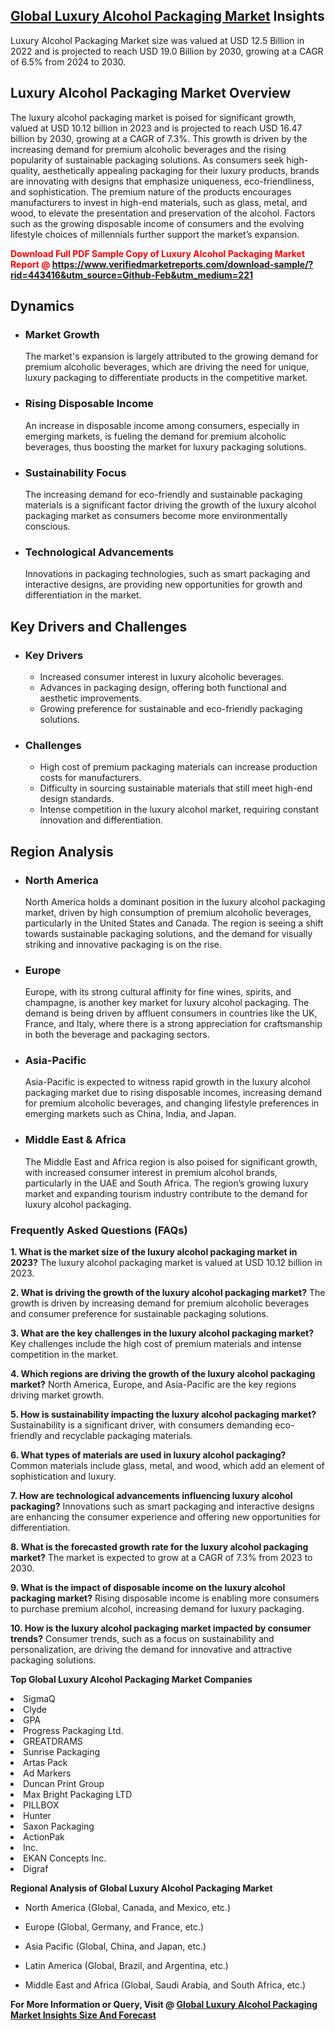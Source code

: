 <h2><a href="https://www.verifiedmarketreports.com/download-sample/?rid=443416&amp;utm_source=Github&amp;utm_medium=221" target="_blank">Global Luxury Alcohol Packaging Market</a> Insights</h2><p>Luxury Alcohol Packaging Market size was valued at USD 12.5 Billion in 2022 and is projected to reach USD 19.0 Billion by 2030, growing at a CAGR of 6.5% from 2024 to 2030.</p><p><h2>Luxury Alcohol Packaging Market Overview</h2> <p>The luxury alcohol packaging market is poised for significant growth, valued at USD 10.12 billion in 2023 and is projected to reach USD 16.47 billion by 2030, growing at a CAGR of 7.3%. This growth is driven by the increasing demand for premium alcoholic beverages and the rising popularity of sustainable packaging solutions. As consumers seek high-quality, aesthetically appealing packaging for their luxury products, brands are innovating with designs that emphasize uniqueness, eco-friendliness, and sophistication. The premium nature of the products encourages manufacturers to invest in high-end materials, such as glass, metal, and wood, to elevate the presentation and preservation of the alcohol. Factors such as the growing disposable income of consumers and the evolving lifestyle choices of millennials further support the market’s expansion. <strong><p><span class=""><span style="color: #ff0000;"><strong>Download Full PDF Sample Copy of Luxury Alcohol Packaging Market Report</strong> @ </span><a href="https://www.verifiedmarketreports.com/download-sample/?rid=443416&amp;utm_source=Github-Feb&amp;utm_medium=221" target="_blank">https://www.verifiedmarketreports.com/download-sample/?rid=443416&amp;utm_source=Github-Feb&amp;utm_medium=221</a></span></p></strong> <h2>Dynamics</h2> <ul> <li><h3>Market Growth</h3> The market's expansion is largely attributed to the growing demand for premium alcoholic beverages, which are driving the need for unique, luxury packaging to differentiate products in the competitive market.</li> <li><h3>Rising Disposable Income</h3> An increase in disposable income among consumers, especially in emerging markets, is fueling the demand for premium alcoholic beverages, thus boosting the market for luxury packaging solutions.</li> <li><h3>Sustainability Focus</h3> The increasing demand for eco-friendly and sustainable packaging materials is a significant factor driving the growth of the luxury alcohol packaging market as consumers become more environmentally conscious.</li> <li><h3>Technological Advancements</h3> Innovations in packaging technologies, such as smart packaging and interactive designs, are providing new opportunities for growth and differentiation in the market.</li> </ul> <h2>Key Drivers and Challenges</h2> <ul> <li><h3>Key Drivers</h3> <ul> <li>Increased consumer interest in luxury alcoholic beverages.</li> <li>Advances in packaging design, offering both functional and aesthetic improvements.</li> <li>Growing preference for sustainable and eco-friendly packaging solutions.</li> </ul> </li> <li><h3>Challenges</h3> <ul> <li>High cost of premium packaging materials can increase production costs for manufacturers.</li> <li>Difficulty in sourcing sustainable materials that still meet high-end design standards.</li> <li>Intense competition in the luxury alcohol market, requiring constant innovation and differentiation.</li> </ul> </li> </ul> <h2>Region Analysis</h2> <ul> <li><h3>North America</h3> North America holds a dominant position in the luxury alcohol packaging market, driven by high consumption of premium alcoholic beverages, particularly in the United States and Canada. The region is seeing a shift towards sustainable packaging solutions, and the demand for visually striking and innovative packaging is on the rise.</li> <li><h3>Europe</h3> Europe, with its strong cultural affinity for fine wines, spirits, and champagne, is another key market for luxury alcohol packaging. The demand is being driven by affluent consumers in countries like the UK, France, and Italy, where there is a strong appreciation for craftsmanship in both the beverage and packaging sectors.</li> <li><h3>Asia-Pacific</h3> Asia-Pacific is expected to witness rapid growth in the luxury alcohol packaging market due to rising disposable incomes, increasing demand for premium alcoholic beverages, and changing lifestyle preferences in emerging markets such as China, India, and Japan.</li> <li><h3>Middle East & Africa</h3> The Middle East and Africa region is also poised for significant growth, with increased consumer interest in premium alcohol brands, particularly in the UAE and South Africa. The region’s growing luxury market and expanding tourism industry contribute to the demand for luxury alcohol packaging.</li> </ul> <h3>Frequently Asked Questions (FAQs)</h3> <p><strong>1. What is the market size of the luxury alcohol packaging market in 2023?</strong> The luxury alcohol packaging market is valued at USD 10.12 billion in 2023.</p> <p><strong>2. What is driving the growth of the luxury alcohol packaging market?</strong> The growth is driven by increasing demand for premium alcoholic beverages and consumer preference for sustainable packaging solutions.</p> <p><strong>3. What are the key challenges in the luxury alcohol packaging market?</strong> Key challenges include the high cost of premium materials and intense competition in the market.</p> <p><strong>4. Which regions are driving the growth of the luxury alcohol packaging market?</strong> North America, Europe, and Asia-Pacific are the key regions driving market growth.</p> <p><strong>5. How is sustainability impacting the luxury alcohol packaging market?</strong> Sustainability is a significant driver, with consumers demanding eco-friendly and recyclable packaging materials.</p> <p><strong>6. What types of materials are used in luxury alcohol packaging?</strong> Common materials include glass, metal, and wood, which add an element of sophistication and luxury.</p> <p><strong>7. How are technological advancements influencing luxury alcohol packaging?</strong> Innovations such as smart packaging and interactive designs are enhancing the consumer experience and offering new opportunities for differentiation.</p> <p><strong>8. What is the forecasted growth rate for the luxury alcohol packaging market?</strong> The market is expected to grow at a CAGR of 7.3% from 2023 to 2030.</p> <p><strong>9. What is the impact of disposable income on the luxury alcohol packaging market?</strong> Rising disposable income is enabling more consumers to purchase premium alcohol, increasing demand for luxury packaging.</p> <p><strong>10. How is the luxury alcohol packaging market impacted by consumer trends?</strong> Consumer trends, such as a focus on sustainability and personalization, are driving the demand for innovative and attractive packaging solutions.</p> </p><p><strong>Top Global Luxury Alcohol Packaging Market Companies</strong></p><div data-test-id=""><p><li>SigmaQ</li><li> Clyde</li><li> GPA</li><li> Progress Packaging Ltd.</li><li> GREATDRAMS</li><li> Sunrise Packaging</li><li> Artas Pack</li><li> Ad Markers</li><li> Duncan Print Group</li><li> Max Bright Packaging LTD</li><li> PILLBOX</li><li> Hunter</li><li> Saxon Packaging</li><li> ActionPak</li><li> Inc.</li><li> EKAN Concepts Inc.</li><li> Digraf</li></p><div><strong>Regional Analysis of&nbsp;Global Luxury Alcohol Packaging Market</strong></div><ul><li dir="ltr"><p dir="ltr">North America&nbsp;(Global, Canada, and Mexico, etc.)</p></li><li dir="ltr"><p dir="ltr">Europe (Global, Germany, and France, etc.)</p></li><li dir="ltr"><p dir="ltr">Asia Pacific&nbsp;(Global, China, and Japan, etc.)</p></li><li dir="ltr"><p dir="ltr">Latin America&nbsp;(Global, Brazil, and Argentina, etc.)</p></li><li dir="ltr">Middle East and Africa&nbsp;(Global, Saudi Arabia, and South Africa, etc.)</li></ul><p><strong>For More Information or Query, Visit @&nbsp;</strong><strong><a href="https://www.verifiedmarketreports.com/product/luxury-alcohol-packaging-market/?utm_source=Github&amp;utm_medium=221" target="_blank">Global Luxury Alcohol Packaging Market Insights Size And Forecast</a></strong></p></div>
